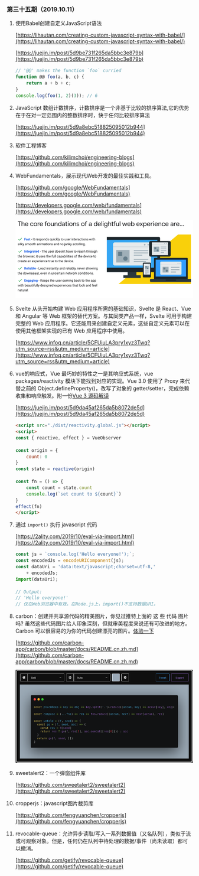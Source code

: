 ### 第三十五期（2019.10.11）

1. 使用Babel创建自定义JavaScript语法

	[https://lihautan.com/creating-custom-javascript-syntax-with-babel/](https://lihautan.com/creating-custom-javascript-syntax-with-babel/)

	[https://juejin.im/post/5d9be731f265da5bbc3e879b](https://juejin.im/post/5d9be731f265da5bbc3e879b)

	```js
	// '@@' makes the function `foo` curried
	function @@ foo(a, b, c) {
		return a + b + c;
	}
	console.log(foo(1, 2)(3)); // 6
	```

2. JavaScript 数组计数排序，计数排序是一个非基于比较的排序算法,它的优势在于在对一定范围内的整数排序时，快于任何比较排序算法

	[https://juejin.im/post/5d9a8ebc518825095012b944](https://juejin.im/post/5d9a8ebc518825095012b944)

3. 软件工程博客

	[https://github.com/kilimchoi/engineering-blogs](https://github.com/kilimchoi/engineering-blogs)

4. WebFundamentals，展示现代Web开发的最佳实践和工具。

	[https://github.com/google/WebFundamentals](https://github.com/google/WebFundamentals)

	[https://developers.google.com/web/fundamentals](https://developers.google.com/web/fundamentals)

	![20191010113423.png](https://raw.githubusercontent.com/Joeycz/pics/master/20191010113423.png)

5. Svelte 从头开始构建 Web 应用程序所需的基础知识，Svelte 是 React、Vue 和 Angular 等 Web 框架的替代方案。与其同类产品一样，Svelte 可用于构建完整的 Web 应用程序。它还能用来创建自定义元素，这些自定义元素可以在使用其他框架实现的已有 Web 应用程序中使用。

	[https://www.infoq.cn/article/5CFUiuLA3pry1xyz3Twq?utm_source=rss&utm_medium=article](https://www.infoq.cn/article/5CFUiuLA3pry1xyz3Twq?utm_source=rss&utm_medium=article)

6. vue的响应式，Vue 最巧妙的特性之一是其响应式系统，vue packages/reactivity 模块下能找到对应的实现。Vue 3.0 使用了 Proxy 来代替之前的 Object.defineProperty()，改写了对象的 getter/setter，完成依赖收集和响应触发。附一份[Vue 3 源码解读](https://github.com/KieSun/vue-interpretation)

	[https://juejin.im/post/5d9da45af265da5b8072de5d](https://juejin.im/post/5d9da45af265da5b8072de5d)

	```html
	<script src="./dist/reactivity.global.js"></script>
	<script>
	const { reactive, effect } = VueObserver

	const origin = {
		count: 0
	}
	const state = reactive(origin)

	const fn = () => {
		const count = state.count
		console.log(`set count to ${count}`)
	}
	effect(fn)
	</script>
	```

7. 通过 `import()` 执行 javascript 代码

	[https://2ality.com/2019/10/eval-via-import.html](https://2ality.com/2019/10/eval-via-import.html)

	```js
	const js = `console.log('Hello everyone!');`;
	const encodedJs = encodeURIComponent(js);
	const dataUri = 'data:text/javascript;charset=utf-8,'
		+ encodedJs;
	import(dataUri);

	// Output:
	// 'Hello everyone!'
	// 仅在Web浏览器中有效。在Node.js上，import()不支持数据URI。
	```

8. carbon：创建并共享源代码的精美图片，你见过推特上面的 这 些 代码 图片 吗? 虽然这些代码图片给人印象深刻，但就审美程度来说还有可改进的地方。Carbon 可以很容易的为你的代码创建漂亮的图片。[体验一下](https://carbon.now.sh/)

	[https://github.com/carbon-app/carbon/blob/master/docs/README.cn.zh.md](https://github.com/carbon-app/carbon/blob/master/docs/README.cn.zh.md)

	![20191010163719.png](https://raw.githubusercontent.com/Joeycz/pics/master/20191010163719.png)

9. sweetalert2：一个弹窗组件库

	[https://github.com/sweetalert2/sweetalert2](https://github.com/sweetalert2/sweetalert2)

10. cropperjs：javascript图片裁剪库

	[https://github.com/fengyuanchen/cropperjs](https://github.com/fengyuanchen/cropperjs)

11. revocable-queue：允许异步读取/写入一系列数据值（又名队列），类似于流或可观察对象。但是，任何仍在队列中待处理的数据/事件（尚未读取）都可以撤消。

	[https://github.com/getify/revocable-queue](https://github.com/getify/revocable-queue)